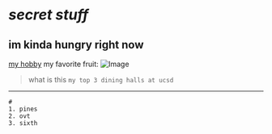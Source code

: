 
# _secret stuff_
## **im kinda hungry right now**
[my hobby](youtube.com)
my favorite fruit:
![Image](https://www.shutterstock.com/image-photo/red-apple-isolated-on-white-600nw-1727544364.jpg)
> what is this
`my top 3 dining halls at ucsd`
---
```
#
1. pines
2. ovt
3. sixth
```
